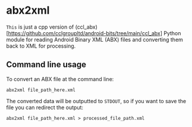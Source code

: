 # abx2xml
`This` is just a cpp version of (ccl_abx)[https://github.com/cclgroupltd/android-bits/tree/main/ccl_abx] 
Python module for reading Android Binary XML (ABX) files and converting them back to XML for processing. 
## Command line usage
To convert an ABX file at the command line:

`abx2xml file_path_here.xml`

The converted data will be outputted to `STDOUT`, so if you want to save the file you can redirect the output:

`abx2xml file_path_here.xml > processed_file_path.xml`

